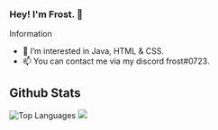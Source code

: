 ### Hey! I'm Frost. 👋

Information

- 👀 I’m interested in Java, HTML & CSS.
- 📫 You can contact me via my discord frost#0723.

## Github Stats
![Top Languages](https://github-readme-stats.vercel.app/api/top-langs/?username=frosxt&theme=dark&exclude_repo=milkyway.github.io,reddybot.github.io) ![](https://github-readme-stats.vercel.app/api?username=frosxt&show_icons=true&theme=dark)
